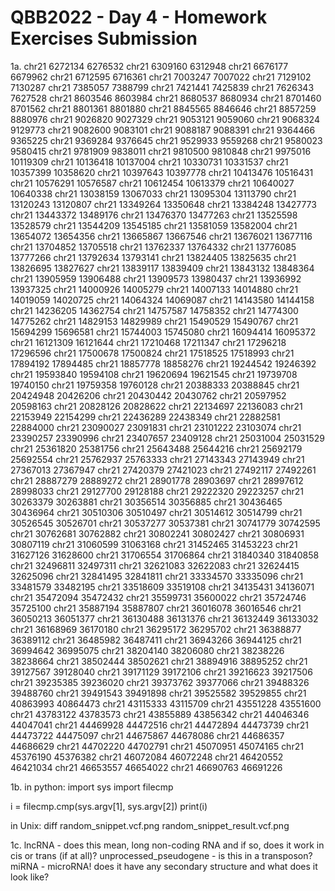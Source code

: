 # QBB2022 - Day 4 - Homework Exercises Submission

1a.
chr21	6272134	6276532
chr21	6309160	6312948
chr21	6676177	6679962
chr21	6712595	6716361
chr21	7003247	7007022
chr21	7129102	7130287
chr21	7385057	7388799
chr21	7421441	7425839
chr21	7626343	7627528
chr21	8603546	8603984
chr21	8680537	8680934
chr21	8701460	8701562
chr21	8801361	8801880
chr21	8845565	8846646
chr21	8857259	8880976
chr21	9026820	9027329
chr21	9053121	9059060
chr21	9068324	9129773
chr21	9082600	9083101
chr21	9088187	9088391
chr21	9364466	9365225
chr21	9369284	9376645
chr21	9529933	9559268
chr21	9580023	9580415
chr21	9781909	9838011
chr21	9810500	9810848
chr21	9975016	10119309
chr21	10136418	10137004
chr21	10330731	10331537
chr21	10357399	10358620
chr21	10397643	10397778
chr21	10413476	10516431
chr21	10576291	10576587
chr21	10612454	10613379
chr21	10640027	10640338
chr21	13038159	13067033
chr21	13095304	13113790
chr21	13120243	13120807
chr21	13349264	13350648
chr21	13384248	13427773
chr21	13443372	13489176
chr21	13476370	13477263
chr21	13525598	13528579
chr21	13544209	13545185
chr21	13581059	13582004
chr21	13654072	13654356
chr21	13665867	13667546
chr21	13676021	13677116
chr21	13704852	13705518
chr21	13762337	13764332
chr21	13776085	13777266
chr21	13792634	13793141
chr21	13824405	13825635
chr21	13826695	13827627
chr21	13839117	13839409
chr21	13843132	13848364
chr21	13905959	13906488
chr21	13909573	13980437
chr21	13936992	13937325
chr21	14000926	14005279
chr21	14007133	14014880
chr21	14019059	14020725
chr21	14064324	14069087
chr21	14143580	14144158
chr21	14236205	14362754
chr21	14757587	14758352
chr21	14774300	14775262
chr21	14829153	14829989
chr21	15490529	15490767
chr21	15694299	15696581
chr21	15744003	15745080
chr21	16094414	16095372
chr21	16121309	16121644
chr21	17210468	17211347
chr21	17296218	17296596
chr21	17500678	17500824
chr21	17518525	17518993
chr21	17894192	17894485
chr21	18857778	18858276
chr21	19244542	19246392
chr21	19593840	19594108
chr21	19620694	19621545
chr21	19739708	19740150
chr21	19759358	19760128
chr21	20388333	20388845
chr21	20424948	20426206
chr21	20430442	20430762
chr21	20597952	20598163
chr21	20828126	20828622
chr21	22134697	22136083
chr21	22153949	22154299
chr21	22436289	22438349
chr21	22882581	22884000
chr21	23090027	23091831
chr21	23101222	23103074
chr21	23390257	23390996
chr21	23407657	23409128
chr21	25031004	25031529
chr21	25361820	25381756
chr21	25643488	25644216
chr21	25692179	25692554
chr21	25762937	25763333
chr21	27143343	27143949
chr21	27367013	27367947
chr21	27420379	27421023
chr21	27492117	27492261
chr21	28887279	28889272
chr21	28901778	28903697
chr21	28997612	28998033
chr21	29127700	29128188
chr21	29222320	29223257
chr21	30263379	30263881
chr21	30356514	30356885
chr21	30436465	30436964
chr21	30510306	30510497
chr21	30514612	30514799
chr21	30526545	30526701
chr21	30537277	30537381
chr21	30741779	30742595
chr21	30762681	30762882
chr21	30802241	30802427
chr21	30806931	30807119
chr21	31060599	31063168
chr21	31452465	31453223
chr21	31627126	31628600
chr21	31706554	31706864
chr21	31840340	31840858
chr21	32496811	32497311
chr21	32621083	32622083
chr21	32624415	32625096
chr21	32841495	32841811
chr21	33334570	33335096
chr21	33481579	33482195
chr21	33518609	33519108
chr21	34135431	34136071
chr21	35472094	35472432
chr21	35599731	35600022
chr21	35724746	35725100
chr21	35887194	35887807
chr21	36016078	36016546
chr21	36050213	36051377
chr21	36130488	36131376
chr21	36132449	36133032
chr21	36168969	36170180
chr21	36295172	36295702
chr21	36388877	36389112
chr21	36485982	36487411
chr21	36943266	36944125
chr21	36994642	36995075
chr21	38204140	38206080
chr21	38238226	38238664
chr21	38502444	38502621
chr21	38894916	38895252
chr21	39127567	39128040
chr21	39171129	39172106
chr21	39216623	39217506
chr21	39235385	39236020
chr21	39373762	39377066
chr21	39488326	39488760
chr21	39491543	39491898
chr21	39525582	39529855
chr21	40863993	40864473
chr21	43115333	43115709
chr21	43551228	43551600
chr21	43783122	43783573
chr21	43855889	43856342
chr21	44046346	44047041
chr21	44469928	44472516
chr21	44472894	44473739
chr21	44473722	44475097
chr21	44675867	44678086
chr21	44686357	44686629
chr21	44702220	44702791
chr21	45070951	45074165
chr21	45376190	45376382
chr21	46072084	46072248
chr21	46420552	46421034
chr21	46653557	46654022
chr21	46690763	46691226

1b.
in python:
import sys
import filecmp

i = filecmp.cmp(sys.argv[1], sys.argv[2])
print(i)

in Unix:
diff random_snippet.vcf.png random_snippet_result.vcf.png 

1c.
lncRNA -  does this mean, long non-coding RNA and if so, does it work in cis or trans (if at all)?
unprocessed_pseudogene - is this in a transposon?
miRNA - microRNA! does it have any secondary structure and what does it look like?

